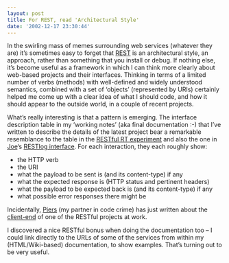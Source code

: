 ```yaml
---
layout: post
title: For REST, read 'Architectural Style'
date: '2002-12-17 23:30:44'
---
```



In the swirling mass of memes surrounding web services (whatever they are) it’s sometimes easy to forget that [REST](http://internet.conveyor.com/RESTwiki/moin.cgi/FrontPage "The REST Wiki's front page") is an architectural style, an approach, rather than something that you install or debug. If nothing else, it’s become useful as a framework in which I can think more clearly about web-based projects and their interfaces. Thinking in terms of a limited number of verbs (methods) with well-defined and widely understood semantics, combined with a set of ‘objects’ (represented by URIs) certainly helped me come up with a clear idea of what I should code, and how it should appear to the outside world, in a couple of recent projects.

What’s really interesting is that a pattern is emerging. The interface description table in my ‘working notes’ (aka final documentation :-) that I’ve written to describe the details of the latest project bear a remarkable resemblance to the table in the [RESTful RT experiment](/space/RtRest) and also the one in [Joe](http://www.bitworking.org/)‘s [RESTlog interface](http://wellformedweb.org/RESTLog.cgi/5). For each interaction, they each roughly show:

- the HTTP verb
- the URI
- what the payload to be sent is (and its content-type) if any
- what the expected response is (HTTP status and pertinent headers)
- what the payload to be expected back is (and its content-type) if any
- what possible error responses there might be

Incidentally, [Piers](http://www.piersharding.com/) (my partner in code crime) has just written about the [client-end](http://www.piersharding.com/article.xml?mhttp) of one of the RESTful projects at work.

I discovered a nice RESTful bonus when doing the documentation too – I could link directly to the URLs of some of the services from within my (HTML/Wiki-based) documentation, to show examples. That’s turning out to be very useful.


